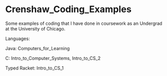 # Crenshaw_Coding_Examples
Some examples of coding that I have done in coursework as an Undergrad at the University of Chicago.

Languages:

Java: Computers_for_Learning

C: Intro_to_Computer_Systems, Intro_to_CS_2

Typed Racket: Intro_to_CS_1
